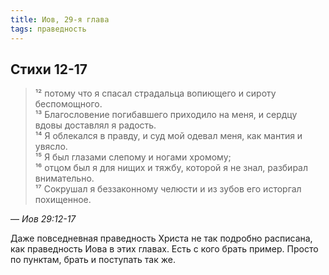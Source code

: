 ```yaml
---
title: Иов, 29-я глава
tags: праведность
---
```


## Стихи 12-17

> ¹² потому что я спасал страдальца вопиющего и сироту беспомощного.  
> ¹³ Благословение погибавшего приходило на меня, и сердцу вдовы доставлял я радость.  
> ¹⁴ Я облекался в правду, и суд мой одевал меня, как мантия и увясло.  
> ¹⁵ Я был глазами слепому и ногами хромому;  
> ¹⁶ отцом был я для нищих и тяжбу, которой я не знал, разбирал внимательно.  
> ¹⁷ Сокрушал я беззаконному челюсти и из зубов его исторгал похищенное.

— <cite>Иов&nbsp;29:12-17</cite>

Даже повседневная праведность Христа не так подробно расписана, как праведность Иова в этих главах. Есть с кого брать пример.
Просто по пунктам, брать и поступать так же.
